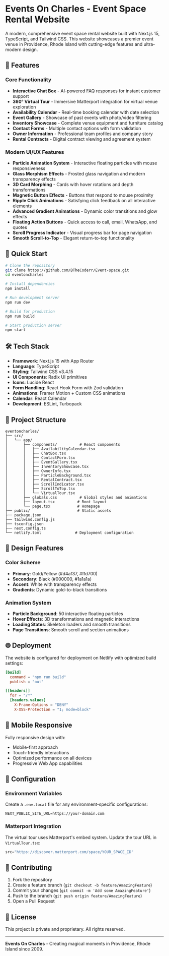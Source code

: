 # Events On Charles - Event Space Rental Website

A modern, comprehensive event space rental website built with Next.js 15, TypeScript, and Tailwind CSS. This website showcases a premier event venue in Providence, Rhode Island with cutting-edge features and ultra-modern design.

## 🌟 Features

### Core Functionality
- **Interactive Chat Box** - AI-powered FAQ responses for instant customer support
- **360° Virtual Tour** - Immersive Matterport integration for virtual venue exploration
- **Availability Calendar** - Real-time booking calendar with date selection
- **Event Gallery** - Showcase of past events with photo/video filtering
- **Inventory Showcase** - Complete venue equipment and furniture catalog
- **Contact Forms** - Multiple contact options with form validation
- **Owner Information** - Professional team profiles and company story
- **Rental Contracts** - Digital contract viewing and agreement system

### Modern UI/UX Features
- **Particle Animation System** - Interactive floating particles with mouse responsiveness
- **Glass Morphism Effects** - Frosted glass navigation and modern transparency effects
- **3D Card Morphing** - Cards with hover rotations and depth transformations
- **Magnetic Button Effects** - Buttons that respond to mouse proximity
- **Ripple Click Animations** - Satisfying click feedback on all interactive elements
- **Advanced Gradient Animations** - Dynamic color transitions and glow effects
- **Floating Action Buttons** - Quick access to call, email, WhatsApp, and quotes
- **Scroll Progress Indicator** - Visual progress bar for page navigation
- **Smooth Scroll-to-Top** - Elegant return-to-top functionality

## 🚀 Quick Start

```bash
# Clone the repository
git clone https://github.com/BTheCoderr/Event-space.git
cd eventoncharles

# Install dependencies
npm install

# Run development server
npm run dev

# Build for production
npm run build

# Start production server
npm start
```

## 🛠️ Tech Stack

- **Framework**: Next.js 15 with App Router
- **Language**: TypeScript
- **Styling**: Tailwind CSS v3.4.15
- **UI Components**: Radix UI primitives
- **Icons**: Lucide React
- **Form Handling**: React Hook Form with Zod validation
- **Animations**: Framer Motion + Custom CSS animations
- **Calendar**: React Calendar
- **Development**: ESLint, Turbopack

## 📁 Project Structure

```
eventoncharles/
├── src/
│   └── app/
│       ├── components/          # React components
│       │   ├── AvailabilityCalendar.tsx
│       │   ├── ChatBox.tsx
│       │   ├── ContactForm.tsx
│       │   ├── EventGallery.tsx
│       │   ├── InventoryShowcase.tsx
│       │   ├── OwnerInfo.tsx
│       │   ├── ParticleBackground.tsx
│       │   ├── RentalContract.tsx
│       │   ├── ScrollIndicator.tsx
│       │   ├── ScrollToTop.tsx
│       │   └── VirtualTour.tsx
│       ├── globals.css          # Global styles and animations
│       ├── layout.tsx          # Root layout
│       └── page.tsx            # Homepage
├── public/                     # Static assets
├── package.json
├── tailwind.config.js
├── tsconfig.json
├── next.config.ts
└── netlify.toml               # Deployment configuration
```

## 🎨 Design Features

### Color Scheme
- **Primary**: Gold/Yellow (#d4af37, #ffd700)
- **Secondary**: Black (#000000, #1a1a1a)
- **Accent**: White with transparency effects
- **Gradients**: Dynamic gold-to-black transitions

### Animation System
- **Particle Background**: 50 interactive floating particles
- **Hover Effects**: 3D transformations and magnetic interactions
- **Loading States**: Skeleton loaders and smooth transitions
- **Page Transitions**: Smooth scroll and section animations

## 🌐 Deployment

The website is configured for deployment on Netlify with optimized build settings:

```toml
[build]
  command = "npm run build"
  publish = "out"

[[headers]]
  for = "/*"
  [headers.values]
    X-Frame-Options = "DENY"
    X-XSS-Protection = "1; mode=block"
```

## 📱 Mobile Responsive

Fully responsive design with:
- Mobile-first approach
- Touch-friendly interactions
- Optimized performance on all devices
- Progressive Web App capabilities

## 🔧 Configuration

### Environment Variables
Create a `.env.local` file for any environment-specific configurations:

```env
NEXT_PUBLIC_SITE_URL=https://your-domain.com
```

### Matterport Integration
The virtual tour uses Matterport's embed system. Update the tour URL in `VirtualTour.tsx`:

```typescript
src="https://discover.matterport.com/space/YOUR_SPACE_ID"
```

## 🤝 Contributing

1. Fork the repository
2. Create a feature branch (`git checkout -b feature/AmazingFeature`)
3. Commit your changes (`git commit -m 'Add some AmazingFeature'`)
4. Push to the branch (`git push origin feature/AmazingFeature`)
5. Open a Pull Request

## 📄 License

This project is private and proprietary. All rights reserved.

---

**Events On Charles** - Creating magical moments in Providence, Rhode Island since 2009.
